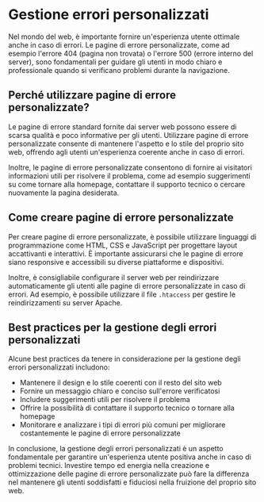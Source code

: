 # Gestione errori personalizzati

Nel mondo del web, è importante fornire un'esperienza utente ottimale anche in caso di errori. Le pagine di errore personalizzate, come ad esempio l'errore 404 (pagina non trovata) o l'errore 500 (errore interno del server), sono fondamentali per guidare gli utenti in modo chiaro e professionale quando si verificano problemi durante la navigazione.

## Perché utilizzare pagine di errore personalizzate?

Le pagine di errore standard fornite dai server web possono essere di scarsa qualità e poco informative per gli utenti. Utilizzare pagine di errore personalizzate consente di mantenere l'aspetto e lo stile del proprio sito web, offrendo agli utenti un'esperienza coerente anche in caso di errori.

Inoltre, le pagine di errore personalizzate consentono di fornire ai visitatori informazioni utili per risolvere il problema, come ad esempio suggerimenti su come tornare alla homepage, contattare il supporto tecnico o cercare nuovamente la pagina desiderata.

## Come creare pagine di errore personalizzate

Per creare pagine di errore personalizzate, è possibile utilizzare linguaggi di programmazione come HTML, CSS e JavaScript per progettare layout accattivanti e interattivi. È importante assicurarsi che le pagine di errore siano responsive e accessibili su diverse piattaforme e dispositivi.

Inoltre, è consigliabile configurare il server web per reindirizzare automaticamente gli utenti alle pagine di errore personalizzate in caso di errori. Ad esempio, è possibile utilizzare il file `.htaccess` per gestire le reindirizzamenti su server Apache.

## Best practices per la gestione degli errori personalizzati

Alcune best practices da tenere in considerazione per la gestione degli errori personalizzati includono:

- Mantenere il design e lo stile coerenti con il resto del sito web
- Fornire un messaggio chiaro e conciso sull'errore verificatosi
- Includere suggerimenti utili per risolvere il problema
- Offrire la possibilità di contattare il supporto tecnico o tornare alla homepage
- Monitorare e analizzare i tipi di errori più comuni per migliorare costantemente le pagine di errore personalizzate

In conclusione, la gestione degli errori personalizzati è un aspetto fondamentale per garantire un'esperienza utente positiva anche in caso di problemi tecnici. Investire tempo ed energia nella creazione e ottimizzazione delle pagine di errore personalizzate può fare la differenza nel mantenere gli utenti soddisfatti e fiduciosi nella fruizione del proprio sito web.